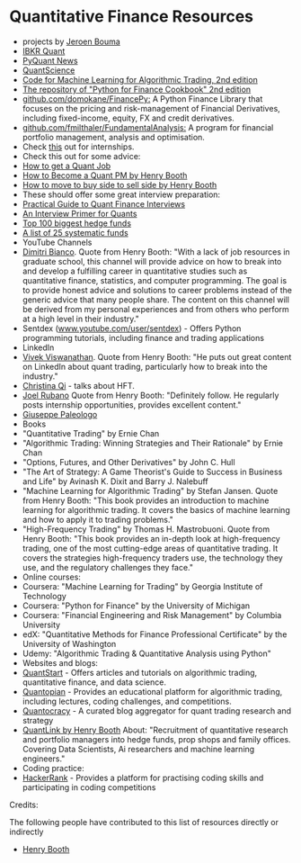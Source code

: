 # Quantitative Finance Resources

- projects by [Jeroen Bouma](https://github.com/JerBouma)
- [IBKR Quant](https://www.interactivebrokers.com/campus/category/ibkr-quant-news/ibkr-quant-home/)
- [PyQuant News](https://www.pyquantnews.com/)
- [QuantScience](https://quantscience.io/)
- [Code for Machine Learning for Algorithmic Trading, 2nd edition](https://github.com/stefan-jansen/machine-learning-for-trading)
- [The repository of "Python for Finance Cookbook" 2nd edition](https://github.com/erykml/Python-for-Finance-Cookbook-2E)
- [github.com/domokane/FinancePy:](https://github.com/domokane/FinancePy) A Python Finance Library that focuses on the pricing and risk-management of Financial Derivatives, including fixed-income, equity, FX and credit derivatives.
- [github.com/fmilthaler/FundamentalAnalysis:](https://github.com/fmilthaler/FundamentalAnalysis) A program for financial portfolio management, analysis and optimisation.
- Check [this](https://www.efinancialcareers.com/news/finance/hedge-funds-with-graduate-training-programmes?stlt=&utm_source=AMS_US_ENG&utm_medium=EM_NW&utm_campaign=JS_EDI_MC&mi_ecmp=GLOBAL_NEWSLETTER_DAILY_MORNING_COFFEE) out for internships.
- Check this out for some advice:
- [How to get a Quant Job](https://bit.ly/HowToGetAQuantJob)
- [How to Become a Quant PM by Henry Booth](https://bit.ly/HowToBecomeAPM)
- [How to move to buy side to sell side by Henry Booth](https://bit.ly/HowToMoveSellSide2BuySide)
- These should offer some great interview preparation:
- [Practical Guide to Quant Finance Interviews](https://bit.ly/3Nc0sdp)
- [An Interview Primer for Quants](https://bit.ly/DirksInterviewPrimer)
- [Top 100 biggest hedge funds](https://bit.ly/100Funds)
- [A list of 25 systematic funds](https://bit.ly/Top25QuantFunds)
- YouTube Channels
- [Dimitri Bianco](https://www.youtube.com/@DimitriBianco). Quote from Henry Booth: "With a lack of job resources in graduate school, this channel will provide advice on how to break into and develop a fulfilling career in quantitative studies such as quantitative finance, statistics, and computer programming. The goal is to provide honest advice and solutions to career problems instead of the generic advice that many people share. The content on this channel will be derived from my personal experiences and from others who perform at a high level in their industry."
- Sentdex (www.youtube.com/user/sentdex) - Offers Python programming tutorials, including finance and trading applications
- LinkedIn
- [Vivek Viswanathan](https://www.linkedin.com/in/vivek-viswanathan-phd/). Quote from Henry Booth: "He puts out great content on LinkedIn about quant trading, particularly how to break into the industry."
- [Christina Qi](https://www.linkedin.com/in/christinaqi/) - talks about HFT.
- [Joel Rubano](https://www.linkedin.com/in/joel-rubano-3aa33a15/) Quote from Henry Booth: "Definitely follow. He regularly posts internship opportunities, provides excellent content."
- [Giuseppe Paleologo](https://www.linkedin.com/in/gappy/)
- Books
- "Quantitative Trading" by Ernie Chan
- "Algorithmic Trading: Winning Strategies and Their Rationale" by Ernie Chan
- "Options, Futures, and Other Derivatives" by John C. Hull
- "The Art of Strategy: A Game Theorist's Guide to Success in Business and Life" by Avinash K. Dixit and Barry J. Nalebuff
- "Machine Learning for Algorithmic Trading" by Stefan Jansen. Quote from Henry Booth: "This book provides an introduction to machine learning for algorithmic trading. It covers the basics of machine learning and how to apply it to trading problems."
- "High-Frequency Trading" by Thomas H. Mastrobuoni. Quote from Henry Booth: "This book provides an in-depth look at high-frequency trading, one of the most cutting-edge areas of quantitative trading. It covers the strategies high-frequency traders use, the technology they use, and the regulatory challenges they face."
- Online courses:
- Coursera: "Machine Learning for Trading" by Georgia Institute of Technology
- Coursera: "Python for Finance" by the University of Michigan
- Coursera: "Financial Engineering and Risk Management" by Columbia University
- edX: "Quantitative Methods for Finance Professional Certificate" by the University of Washington
- Udemy: "Algorithmic Trading & Quantitative Analysis using Python"
- Websites and blogs:
- [QuantStart](www.quantstart.com) - Offers articles and tutorials on algorithmic trading, quantitative finance, and data science.
- [Quantopian](www.quantopian.com) - Provides an educational platform for algorithmic trading, including lectures, coding challenges, and competitions.
- [Quantocracy](www.quantocracy.com) - A curated blog aggregator for quant trading research and strategy
- [QuantLink by Henry Booth](https://www.quantlink.co.uk/) About: "Recruitment of quantitative research and portfolio managers into hedge funds, prop shops and family offices. Covering Data Scientists, Ai researchers and machine learning engineers."
- Coding practice:
- [HackerRank](www.hackerrank.com) - Provides a platform for practising coding skills and participating in coding competitions

Credits:

The following people have contributed to this list of resources directly or indirectly 
  - [Henry Booth](https://www.linkedin.com/in/henry-booth-quantheadhunter/)
